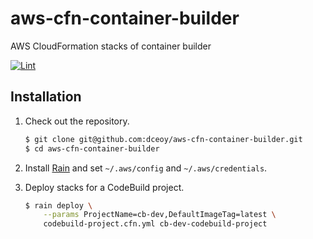 aws-cfn-container-builder
=========================

AWS CloudFormation stacks of container builder

[![Lint](https://github.com/dceoy/aws-cfn-container-builder/actions/workflows/lint.yml/badge.svg)](https://github.com/dceoy/aws-cfn-container-builder/actions/workflows/lint.yml)

Installation
------------

1.  Check out the repository.

    ```sh
    $ git clone git@github.com:dceoy/aws-cfn-container-builder.git
    $ cd aws-cfn-container-builder
    ```

2.  Install [Rain](https://github.com/aws-cloudformation/rain) and set `~/.aws/config` and `~/.aws/credentials`.

3.  Deploy stacks for a CodeBuild project.

    ```sh
    $ rain deploy \
        --params ProjectName=cb-dev,DefaultImageTag=latest \
        codebuild-project.cfn.yml cb-dev-codebuild-project
    ```
